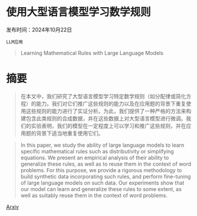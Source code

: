# 使用大型语言模型学习数学规则

发布时间：2024年10月22日

`LLM应用`

> Learning Mathematical Rules with Large Language Models

# 摘要

> 在本文中，我们研究了大型语言模型学习特定数学规则（如分配律或简化方程）的能力。我们对它们推广这些规则的能力以及在应用题的背景下重复使用这些规则的能力进行了实证分析。为此，我们提供了一种严格的方法来构建包含此类规则的合成数据，并在这些数据上对大型语言模型进行微调。我们的实验表明，我们的模型在一定程度上可以学习和推广这些规则，并在应用题的背景下适当地重复使用它们。

> In this paper, we study the ability of large language models to learn specific mathematical rules such as distributivity or simplifying equations. We present an empirical analysis of their ability to generalize these rules, as well as to reuse them in the context of word problems. For this purpose, we provide a rigorous methodology to build synthetic data incorporating such rules, and perform fine-tuning of large language models on such data. Our experiments show that our model can learn and generalize these rules to some extent, as well as suitably reuse them in the context of word problems.

[Arxiv](https://arxiv.org/abs/2410.16973)